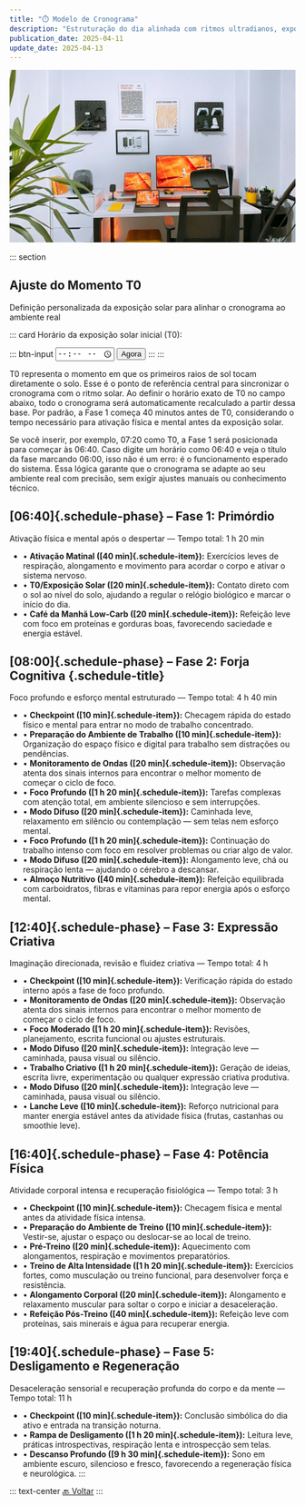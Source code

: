 ```yaml
---
title: "⏱️ Modelo de Cronograma"
description: "Estruturação do dia alinhada com ritmos ultradianos, exposição solar, checkpoints estratégicos e máxima performance cognitiva e física."
publication_date: 2025-04-11
update_date: 2025-04-13
---
```


![[Fonte: Afshin T2Y / Unsplash]](/assets/images/afshin-t2y-3_PVkGcXqgQ-unsplash.jpg "Imagem de capa")

::: section
## Ajuste do Momento T0
<p class="text-small text-secondary">Definição personalizada da exposição solar para alinhar o cronograma ao ambiente real</p>

::: card
<label for="start-time">Horário da exposição solar inicial (T0):</label>

::: btn-input
<input type="time" id="start-time" />
<button id="now-btn">Agora</button>
:::
:::

<p class="text-small">T0 representa o momento em que os primeiros raios de sol tocam diretamente o solo. Esse é o ponto de referência central para sincronizar o cronograma com o ritmo solar. Ao definir o horário exato de T0 no campo abaixo, todo o cronograma será automaticamente recalculado a partir dessa base. Por padrão, a Fase 1 começa 40 minutos antes de T0, considerando o tempo necessário para ativação física e mental antes da exposição solar.</p>

<p class="text-small">Se você inserir, por exemplo, 07:20 como T0, a Fase 1 será posicionada para começar às 06:40. Caso digite um horário como 06:40 e veja o título da fase marcando 06:00, isso não é um erro: é o funcionamento esperado do sistema. Essa lógica garante que o cronograma se adapte ao seu ambiente real com precisão, sem exigir ajustes manuais ou conhecimento técnico.</p>

## [06:40]{.schedule-phase} – Fase 1: Primórdio
<p class="text-small text-secondary">Ativação física e mental após o despertar — Tempo total: 1 h 20 min</p>

- • **Ativação Matinal ([40 min]{.schedule-item}):** Exercícios leves de respiração, alongamento e movimento para acordar o corpo e ativar o sistema nervoso.
- • **T0/Exposição Solar  ([20 min]{.schedule-item}):** Contato direto com o sol ao nível do solo, ajudando a regular o relógio biológico e marcar o início do dia.
- • **Café da Manhã Low-Carb ([20 min]{.schedule-item}):** Refeição leve com foco em proteínas e gorduras boas, favorecendo saciedade e energia estável.

## [08:00]{.schedule-phase} – Fase 2: Forja Cognitiva {.schedule-title}
<p class="text-small text-secondary">Foco profundo e esforço mental estruturado — Tempo total: 4 h 40 min</p>

- • **Checkpoint ([10 min]{.schedule-item}):** Checagem rápida do estado físico e mental para entrar no modo de trabalho concentrado.
- • **Preparação do Ambiente de Trabalho ([10 min]{.schedule-item}):** Organização do espaço físico e digital para trabalho sem distrações ou pendências.
- • **Monitoramento de Ondas ([20 min]{.schedule-item}):** Observação atenta dos sinais internos para encontrar o melhor momento de começar o ciclo de foco.
- • **Foco Profundo ([1 h 20 min]{.schedule-item}):** Tarefas complexas com atenção total, em ambiente silencioso e sem interrupções.
- • **Modo Difuso ([20 min]{.schedule-item}):** Caminhada leve, relaxamento em silêncio ou contemplação — sem telas nem esforço mental.
- • **Foco Profundo ([1 h 20 min]{.schedule-item}):** Continuação do trabalho intenso com foco em resolver problemas ou criar algo de valor.
- • **Modo Difuso ([20 min]{.schedule-item}):** Alongamento leve, chá ou respiração lenta — ajudando o cérebro a descansar.
- • **Almoço Nutritivo ([40 min]{.schedule-item}):** Refeição equilibrada com carboidratos, fibras e vitaminas para repor energia após o esforço mental.

## [12:40]{.schedule-phase} – Fase 3: Expressão Criativa
<p class="text-small text-secondary">Imaginação direcionada, revisão e fluidez criativa — Tempo total: 4 h</p>

- • **Checkpoint ([10 min]{.schedule-item}):** Verificação rápida do estado interno após a fase de foco profundo.
- • **Monitoramento de Ondas ([20 min]{.schedule-item}):** Observação atenta dos sinais internos para encontrar o melhor momento de começar o ciclo de foco.
- • **Foco Moderado ([1 h 20 min]{.schedule-item}):** Revisões, planejamento, escrita funcional ou ajustes estruturais.
- • **Modo Difuso ([20 min]{.schedule-item}):** Integração leve — caminhada, pausa visual ou silêncio.
- • **Trabalho Criativo ([1 h 20 min]{.schedule-item}):** Geração de ideias, escrita livre, experimentação ou qualquer expressão criativa produtiva.
- • **Modo Difuso ([20 min]{.schedule-item}):** Integração leve — caminhada, pausa visual ou silêncio.
- • **Lanche Leve ([10 min]{.schedule-item}):** Reforço nutricional para manter energia estável antes da atividade física (frutas, castanhas ou smoothie leve).

## [16:40]{.schedule-phase} – Fase 4: Potência Física
<p class="text-small text-secondary">Atividade corporal intensa e recuperação fisiológica — Tempo total: 3 h</p>

- • **Checkpoint ([10 min]{.schedule-item}):** Checagem física e mental antes da atividade física intensa.
- • **Preparação do Ambiente de Treino ([10 min]{.schedule-item}):** Vestir-se, ajustar o espaço ou deslocar-se ao local de treino.
- • **Pré-Treino ([20 min]{.schedule-item}):** Aquecimento com alongamentos, respiração e movimentos preparatórios.
- • **Treino de Alta Intensidade ([1 h 20 min]{.schedule-item}):** Exercícios fortes, como musculação ou treino funcional, para desenvolver força e resistência.
- • **Alongamento Corporal ([20 min]{.schedule-item}):** Alongamento e relaxamento muscular para soltar o corpo e iniciar a desaceleração.
- • **Refeição Pós-Treino ([40 min]{.schedule-item}):** Refeição leve com proteínas, sais minerais e água para recuperar energia.

## [19:40]{.schedule-phase} – Fase 5: Desligamento e Regeneração
<p class="text-small text-secondary">Desaceleração sensorial e recuperação profunda do corpo e da mente — Tempo total: 11 h</p>

- • **Checkpoint ([10 min]{.schedule-item}):** Conclusão simbólica do dia ativo e entrada na transição noturna.
- • **Rampa de Desligamento ([1 h 20 min]{.schedule-item}):** Leitura leve, práticas introspectivas, respiração lenta e introspecção sem telas.
- • **Descanso Profundo ([9 h 30 min]{.schedule-item}):** Sono em ambiente escuro, silencioso e fresco, favorecendo a regeneração física e neurológica.
:::

::: text-center
[🔙 Voltar](/)
:::
